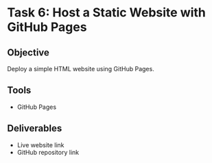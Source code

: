 # Task 6: Host a Static Website with GitHub Pages

## Objective
Deploy a simple HTML website using GitHub Pages.

## Tools
- GitHub Pages

## Deliverables
- Live website link
- GitHub repository link
